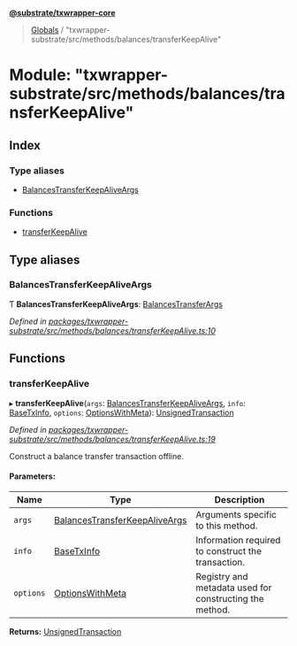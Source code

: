 **[@substrate/txwrapper-core](../README.md)**

> [Globals](../globals.md) / "txwrapper-substrate/src/methods/balances/transferKeepAlive"

# Module: "txwrapper-substrate/src/methods/balances/transferKeepAlive"

## Index

### Type aliases

* [BalancesTransferKeepAliveArgs](_txwrapper_substrate_src_methods_balances_transferkeepalive_.md#balancestransferkeepaliveargs)

### Functions

* [transferKeepAlive](_txwrapper_substrate_src_methods_balances_transferkeepalive_.md#transferkeepalive)

## Type aliases

### BalancesTransferKeepAliveArgs

Ƭ  **BalancesTransferKeepAliveArgs**: [BalancesTransferArgs](../interfaces/_txwrapper_substrate_src_methods_balances_transfer_.balancestransferargs.md)

*Defined in [packages/txwrapper-substrate/src/methods/balances/transferKeepAlive.ts:10](https://github.com/paritytech/txwrapper-core/blob/33adddf/packages/txwrapper-substrate/src/methods/balances/transferKeepAlive.ts#L10)*

## Functions

### transferKeepAlive

▸ **transferKeepAlive**(`args`: [BalancesTransferKeepAliveArgs](_txwrapper_substrate_src_methods_balances_transferkeepalive_.md#balancestransferkeepaliveargs), `info`: [BaseTxInfo](../interfaces/_txwrapper_core_src_types_method_.basetxinfo.md), `options`: [OptionsWithMeta](../interfaces/_txwrapper_core_src_types_method_.optionswithmeta.md)): [UnsignedTransaction](../interfaces/_txwrapper_core_src_types_method_.unsignedtransaction.md)

*Defined in [packages/txwrapper-substrate/src/methods/balances/transferKeepAlive.ts:19](https://github.com/paritytech/txwrapper-core/blob/33adddf/packages/txwrapper-substrate/src/methods/balances/transferKeepAlive.ts#L19)*

Construct a balance transfer transaction offline.

#### Parameters:

Name | Type | Description |
------ | ------ | ------ |
`args` | [BalancesTransferKeepAliveArgs](_txwrapper_substrate_src_methods_balances_transferkeepalive_.md#balancestransferkeepaliveargs) | Arguments specific to this method. |
`info` | [BaseTxInfo](../interfaces/_txwrapper_core_src_types_method_.basetxinfo.md) | Information required to construct the transaction. |
`options` | [OptionsWithMeta](../interfaces/_txwrapper_core_src_types_method_.optionswithmeta.md) | Registry and metadata used for constructing the method.  |

**Returns:** [UnsignedTransaction](../interfaces/_txwrapper_core_src_types_method_.unsignedtransaction.md)
